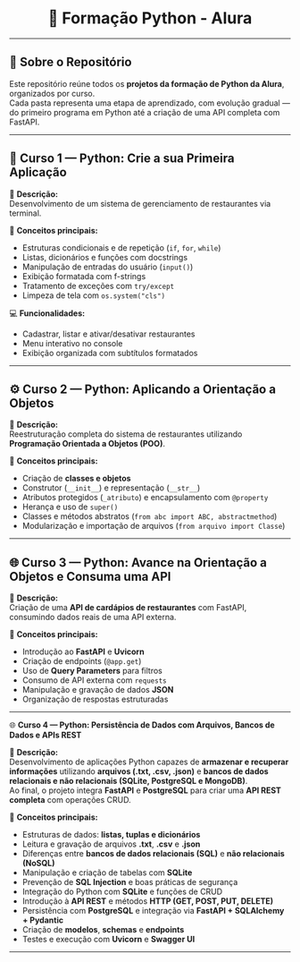 <h1 align="center">
  🐍 Formação Python - Alura
</h1>

---

## 🎯 Sobre o Repositório

Este repositório reúne todos os **projetos da formação de Python da Alura**, organizados por curso.  
Cada pasta representa uma etapa de aprendizado, com evolução gradual — do primeiro programa em Python até a criação de uma API completa com FastAPI.

---

## 🧩 Curso 1 — Python: Crie a sua Primeira Aplicação

📌 **Descrição:**  
Desenvolvimento de um sistema de gerenciamento de restaurantes via terminal.

🧠 **Conceitos principais:**
- Estruturas condicionais e de repetição (`if`, `for`, `while`)
- Listas, dicionários e funções com docstrings
- Manipulação de entradas do usuário (`input()`)
- Exibição formatada com f-strings
- Tratamento de exceções com `try/except`
- Limpeza de tela com `os.system("cls")`

💻 **Funcionalidades:**
- Cadastrar, listar e ativar/desativar restaurantes  
- Menu interativo no console  
- Exibição organizada com subtítulos formatados  

---

## ⚙️ Curso 2 — Python: Aplicando a Orientação a Objetos

📌 **Descrição:**  
Reestruturação completa do sistema de restaurantes utilizando **Programação Orientada a Objetos (POO)**.

🧠 **Conceitos principais:**
- Criação de **classes e objetos**
- Construtor (`__init__`) e representação (`__str__`)
- Atributos protegidos (`_atributo`) e encapsulamento com `@property`
- Herança e uso de `super()`
- Classes e métodos abstratos (`from abc import ABC, abstractmethod`)
- Modularização e importação de arquivos (`from arquivo import Classe`)

---

## 🌐 Curso 3 — Python: Avance na Orientação a Objetos e Consuma uma API

📌 **Descrição:**  
Criação de uma **API de cardápios de restaurantes** com FastAPI, consumindo dados reais de uma API externa.

🧠 **Conceitos principais:**
- Introdução ao **FastAPI** e **Uvicorn**
- Criação de endpoints (`@app.get`)
- Uso de **Query Parameters** para filtros
- Consumo de API externa com `requests`
- Manipulação e gravação de dados **JSON**
- Organização de respostas estruturadas

---

🌐 **Curso 4 — Python: Persistência de Dados com Arquivos, Bancos de Dados e APIs REST**

📌 **Descrição:**  
Desenvolvimento de aplicações Python capazes de **armazenar e recuperar informações** utilizando **arquivos (.txt, .csv, .json)** e **bancos de dados relacionais e não relacionais (SQLite, PostgreSQL e MongoDB)**.  
Ao final, o projeto integra **FastAPI** e **PostgreSQL** para criar uma **API REST completa** com operações CRUD.

🧠 **Conceitos principais:**
- Estruturas de dados: **listas, tuplas e dicionários**  
- Leitura e gravação de arquivos **.txt**, **.csv** e **.json**  
- Diferenças entre **bancos de dados relacionais (SQL)** e **não relacionais (NoSQL)**  
- Manipulação e criação de tabelas com **SQLite**  
- Prevenção de **SQL Injection** e boas práticas de segurança  
- Integração do Python com **SQLite** e funções de CRUD  
- Introdução à **API REST** e métodos **HTTP (GET, POST, PUT, DELETE)**  
- Persistência com **PostgreSQL** e integração via **FastAPI + SQLAlchemy + Pydantic**  
- Criação de **modelos**, **schemas** e **endpoints**  
- Testes e execução com **Uvicorn** e **Swagger UI**

---

